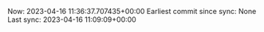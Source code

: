 Now: 2023-04-16 11:36:37.707435+00:00 Earliest commit since sync: None Last sync: 2023-04-16 11:09:09+00:00
